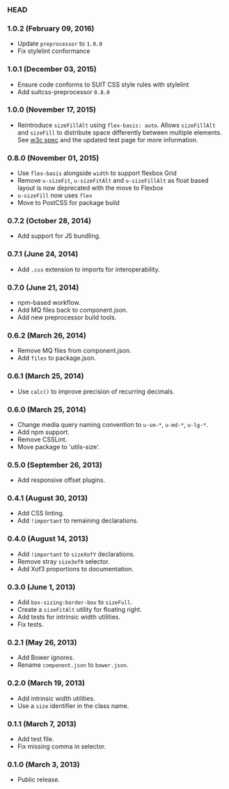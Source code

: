 ### HEAD

### 1.0.2 (February 09, 2016)

* Update `preprocessor` to `1.0.0`
* Fix stylelint conformance

### 1.0.1 (December 03, 2015)

* Ensure code conforms to SUIT CSS style rules with stylelint
* Add suitcss-preprocessor `0.8.0`

### 1.0.0 (November 17, 2015)

* Reintroduce `sizeFillAlt` using `flex-basis: auto`. Allows `sizeFillAlt` and
  `sizeFill` to distribute space differently between multiple elements.
  See [w3c spec](http://www.w3.org/TR/css-flexbox/#valdef-flex-flex-basis) and
  the updated test page for more information.


### 0.8.0 (November 01, 2015)

* Use `flex-basis` alongside `width` to support flexbox Grid
* Remove `u-sizeFit`, `u-sizeFitAlt` and `u-sizeFillAlt` as float based layout
  is now deprecated with the move to Flexbox
* `u-sizeFill` now uses `flex`
* Move to PostCSS for package build

### 0.7.2 (October 28, 2014)

* Add support for JS bundling.

### 0.7.1 (June 24, 2014)

* Add `.css` extension to imports for interoperability.

### 0.7.0 (June 21, 2014)

* npm-based workflow.
* Add MQ files back to component.json.
* Add new preprocessor build tools.

### 0.6.2 (March 26, 2014)

* Remove MQ files from component.json.
* Add `files` to package.json.

### 0.6.1 (March 25, 2014)

* Use `calc()` to improve precision of recurring decimals.

### 0.6.0 (March 25, 2014)

* Change media query naming convention to `u-sm-*`, `u-md-*`, `u-lg-*`.
* Add npm support.
* Remove CSSLint.
* Move package to 'utils-size'.

### 0.5.0 (September 26, 2013)

* Add responsive offset plugins.

### 0.4.1 (August 30, 2013)

* Add CSS linting.
* Add `!important` to remaining declarations.

### 0.4.0 (August 14, 2013)

* Add `!important` to `sizeXofY` declarations.
* Remove stray `size3of9` selector.
* Add Xof3 proportions to documentation.

### 0.3.0 (June 1, 2013)

* Add `box-sizing:border-box` to `sizeFull`.
* Create a `sizeFitAlt` utility for floating right.
* Add tests for intrinsic width utilities.
* Fix tests.

### 0.2.1 (May 26, 2013)

* Add Bower ignores.
* Rename `component.json` to `bower.json`.

### 0.2.0 (March 19, 2013)

* Add intrinsic width utilities.
* Use a `size` identifier in the class name.

### 0.1.1 (March 7, 2013)

* Add test file.
* Fix missing comma in selector.

### 0.1.0 (March 3, 2013)

* Public release.
